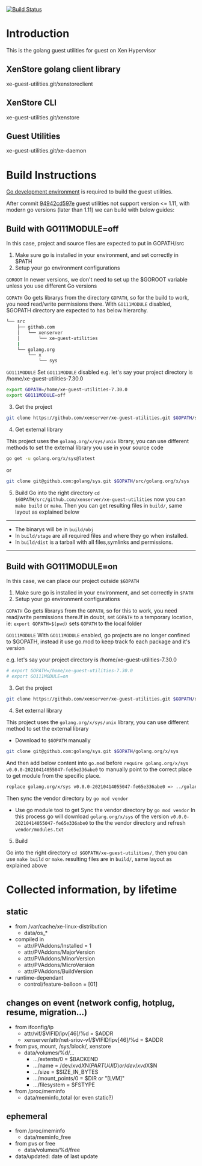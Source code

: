 [![Build Status](https://travis-ci.org/xenserver/xe-guest-utilities.svg?branch=master)](https://travis-ci.org/xenserver/xe-guest-utilities)

# Introduction

This is the golang guest utilities for guest on Xen Hypervisor


XenStore golang client library
-----------
xe-guest-utilities.git/xenstoreclient


XenStore CLI
-----------
xe-guest-utilities.git/xenstore


Guest Utilities
-----------
xe-guest-utilities.git/xe-daemon


# Build Instructions

[Go development environment](https://golang.org/doc/install) is required to build the guest utilities.

After commit [94942cd597e](https://github.com/xenserver/xe-guest-utilities/commit/94942cd597ede2fb27a6b6a85ee6de364f19882c) guest utilities not support version <= 1.11, with modern go versions (later than 1.11) we can build with below guides:
## Build with GO111MODULE=off
In this case, project and source files are expected to put in GOPATH/src
1. Make sure go is installed in your environment, and set correctly in $PATH
2. Setup your go environment configurations

`GOROOT`
In newer versions, we don't need to set up the $GOROOT variable unless you use different Go versions

`GOPATH`
Go gets librarys from the directory `GOPATH`, so for the build to work, you need read/write permissions there. With `GO111MODULE` disabled, $GOPATH directory are expected to has below hierarchy. 
```bash
└── src
    ├── github.com
    │   └── xenserver
    │       └── xe-guest-utilities
    |
    └── golang.org
        └── x
            └── sys
```

`GO111MODULE`
Set `GO111MODULE` disabled
e.g.
let's say your project directory is /home/xe-guest-utilities-7.30.0
```bash
export GOPATH=/home/xe-guest-utilities-7.30.0
export GO111MODULE=off
```
3. Get the project

```bash
git clone https://github.com/xenserver/xe-guest-utilities.git $GOPATH/src/github.com/xenserver/xe-guest-utilities
```

4. Get external library

This project uses the `golang.org/x/sys/unix` library, you can use different methods to set the external library you use in your source code
```bash
go get -u golang.org/x/sys@latest
```
or
```bash
git clone git@github.com:golang/sys.git $GOPATH/src/golang.org/x/sys
```
5. Build
Go into the right directory `cd $GOPATH/src/github.com/xenserver/xe-guest-utilities`
now you can `make build` or `make`. Then you can get resulting files in `build/`, same layout as explained below
-----------
* The binarys will be in `build/obj`
* In `build/stage` are all required files and where they go when installed.
* In `build/dist` is a tarball with all files,symlinks and permissions.
-----------

## Build with GO111MODULE=on

In this case, we can place our project outside `$GOPATH`
1. Make sure go is installed in your environment, and set correctly in `$PATH`
2. Setup your go environment configurations

`GOPATH`
Go gets librarys from the `GOPATH`, so for this to work, you need read/write permissions there.If in doubt, set `GOPATH` to a temporary location, ie: `export GOPATH=$(pwd)` sets `GOPATH` to the local folder

`GO111MODULE`
With `GO111MODULE` enabled, go projects are no longer confined to $GOPATH, instead it use go.mod to keep track fo each package and it's version

e.g.
let's say your project directory is /home/xe-guest-utilities-7.30.0
```bash
# export GOPATH=/home/xe-guest-utilities-7.30.0
# export GO111MODULE=on
```
3. Get the project
```bash
git clone https://github.com/xenserver/xe-guest-utilities.git $GOPATH/xe-guest-utilities`
```

4. Set external library

This project uses the `golang.org/x/sys/unix` library, you can use different method to set the external library
* Download to `$GOPATH` manually
```bash
git clone git@github.com:golang/sys.git $GOPATH/golang.org/x/sys
```
And then add below content into `go.mod` before `require golang.org/x/sys v0.0.0-20210414055047-fe65e336abe0` to manually point to the correct place to get module from the specific place.
```bash
replace golang.org/x/sys v0.0.0-20210414055047-fe65e336abe0 => ../golang.org/x/sys
```
Then sync the vendor directory by `go mod vendor`

* Use go module tool to get
Sync the vendor directory by `go mod vendor`
In this process go will download `golang.org/x/sys` of the version `v0.0.0-20210414055047-fe65e336abe0` to the the vendor directory and refresh `vendor/modules.txt`

5. Build

Go into the right directory `cd $GOPATH/xe-guest-utilities/`, then you can use `make build` or `make`.
resulting files are in `build/`, same layout as explained above


# Collected information, by lifetime

## static

* from /var/cache/xe-linux-distribution
  * data/os_*
* compiled in
  * attr/PVAddons/Installed = 1
  * attr/PVAddons/MajorVersion
  * attr/PVAddons/MinorVersion
  * attr/PVAddons/MicroVersion
  * attr/PVAddons/BuildVersion
* runtime-dependant
  * control/feature-balloon = [01]

## changes on event (network config, hotplug, resume, migration...)

* from ifconfig/ip
  * attr/vif/$VIFID/ipv[46]/%d = $ADDR
  * xenserver/attr/net-sriov-vf/$VIFID/ipv[46]/%d = $ADDR
* from pvs, mount, /sys/block/, xenstore
  * data/volumes/%d/...
    * .../extents/0 = $BACKEND
    * .../name = /dev/xvd$X$N($PARTUUID) or /dev/xvd$X$N
    * .../size = $SIZE_IN_BYTES
    * .../mount_points/0 = $DIR or "[LVM]"
    * .../filesystem = $FSTYPE
* from /proc/meminfo
  * data/meminfo_total (or even static?)

## ephemeral
* from /proc/meminfo
  * data/meminfo_free
* from pvs or free
  * data/volumes/%d/free
* data/updated: date of last update